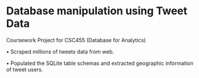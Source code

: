 # Database manipulation using Tweet Data
Coursework Project for CSC455 (Database for Analytics)

•	Scraped millions of tweets data from web.

•	Populated the SQLite table schemas and extracted geographic information of tweet users.
